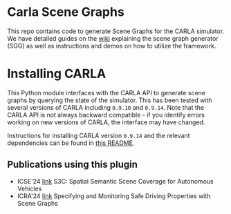 # Carla Scene Graphs

This repo contains code to generate Scene Graphs for the CARLA simulator.
We have detailed guides on the [wiki](../../wiki) explaining the scene graph generator (SGG) as well as instructions and demos on how to utilize the framework.

# Installing CARLA
This Python module interfaces with the CARLA API to generate scene graphs by querying the state of the simulator.
This has been tested with several versions of CARLA including `0.9.10` and `0.9.14`. 
Note that the CARLA API is not always backward compatible - if you identify errors working on new versions of CARLA,
the interface may have changed.

Instructions for installing CARLA version `0.9.14` and the relevant dependencies can be found in [this README](./install_carla.md).

## Publications using this plugin
* ICSE'24 [link](https://dl.acm.org/doi/abs/10.1145/3597503.3639178) S3C: Spatial Semantic Scene Coverage for Autonomous Vehicles
* ICRA'24 [link](https://ieeexplore.ieee.org/abstract/document/10610973/) Specifying and Monitoring Safe Driving Properties with Scene Graphs
